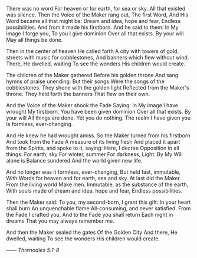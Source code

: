 There was no word
For heaven or for earth, for sea or sky.
All that existed was silence.
Then the Voice of the Maker rang out,
The first Word,
And His Word became all that might be:
Dream and idea, hope and fear,
Endless possibilities.
And from it made his firstborn.
And he said to them:
In My image I forge you,
To you I give dominion
Over all that exists.
By your will
May all things be done.

Then in the center of heaven
He called forth
A city with towers of gold,
streets with music for cobblestones,
And banners which flew without wind.
There, He dwelled, waiting
To see the wonders
His children would create.

The children of the Maker gathered
Before his golden throne
And sang hymns of praise unending.
But their songs
Were the songs of the cobblestones.
They shone with the golden light
Reflected from the Maker's throne.
They held forth the banners
That flew on their own.

And the Voice of the Maker shook the Fade
Saying: In My image I have wrought
My firstborn. You have been given dominion
Over all that exists. By your will
All things are done.
Yet you do nothing.
The realm I have given you
Is formless, ever-changing.

And He knew he had wrought amiss.
So the Maker turned from his firstborn
And took from the Fade
A measure of its living flesh
And placed it apart from the Spirits, and spoke to it, saying:
Here, I decree
Opposition in all things:
For earth, sky
For winter, summer
For darkness, Light.
By My Will alone is Balance sundered
And the world given new life.

And no longer was it formless, ever-changing,
But held fast, immutable,
With Words for heaven and for earth, sea and sky.
At last did the Maker
From the living world
Make men. Immutable, as the substance of the earth,
With souls made of dream and idea, hope and fear,
Endless possibilities.

Then the Maker said:
To you, my second-born, I grant this gift:
In your heart shall burn
An unquenchable flame
All-consuming, and never satisfied.
From the Fade I crafted you,
And to the Fade you shall return
Each night in dreams
That you may always remember me.

And then the Maker sealed the gates
Of the Golden City
And there, He dwelled, waiting
To see the wonders
His children would create.

—— <i> Threnodies 5:1-8 </i>
